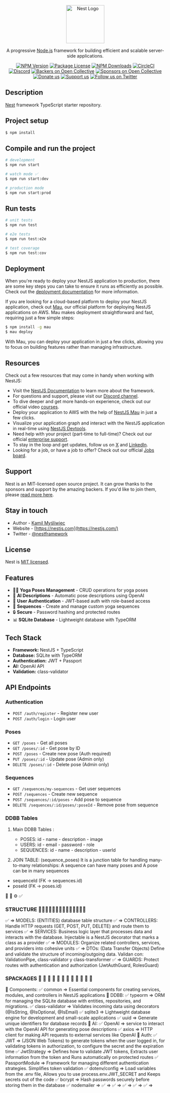 <p align="center">
  <a href="http://nestjs.com/" target="blank"><img src="https://nestjs.com/img/logo-small.svg" width="120" alt="Nest Logo" /></a>
</p>

[circleci-image]: https://img.shields.io/circleci/build/github/nestjs/nest/master?token=abc123def456
[circleci-url]: https://circleci.com/gh/nestjs/nest

  <p align="center">A progressive <a href="http://nodejs.org" target="_blank">Node.js</a> framework for building efficient and scalable server-side applications.</p>
    <p align="center">
<a href="https://www.npmjs.com/~nestjscore" target="_blank"><img src="https://img.shields.io/npm/v/@nestjs/core.svg" alt="NPM Version" /></a>
<a href="https://www.npmjs.com/~nestjscore" target="_blank"><img src="https://img.shields.io/npm/l/@nestjs/core.svg" alt="Package License" /></a>
<a href="https://www.npmjs.com/~nestjscore" target="_blank"><img src="https://img.shields.io/npm/dm/@nestjs/common.svg" alt="NPM Downloads" /></a>
<a href="https://circleci.com/gh/nestjs/nest" target="_blank"><img src="https://img.shields.io/circleci/build/github/nestjs/nest/master" alt="CircleCI" /></a>
<a href="https://discord.gg/G7Qnnhy" target="_blank"><img src="https://img.shields.io/badge/discord-online-brightgreen.svg" alt="Discord"/></a>
<a href="https://opencollective.com/nest#backer" target="_blank"><img src="https://opencollective.com/nest/backers/badge.svg" alt="Backers on Open Collective" /></a>
<a href="https://opencollective.com/nest#sponsor" target="_blank"><img src="https://opencollective.com/nest/sponsors/badge.svg" alt="Sponsors on Open Collective" /></a>
  <a href="https://paypal.me/kamilmysliwiec" target="_blank"><img src="https://img.shields.io/badge/Donate-PayPal-ff3f59.svg" alt="Donate us"/></a>
    <a href="https://opencollective.com/nest#sponsor"  target="_blank"><img src="https://img.shields.io/badge/Support%20us-Open%20Collective-41B883.svg" alt="Support us"></a>
  <a href="https://twitter.com/nestframework" target="_blank"><img src="https://img.shields.io/twitter/follow/nestframework.svg?style=social&label=Follow" alt="Follow us on Twitter"></a>
</p>
  <!--[![Backers on Open Collective](https://opencollective.com/nest/backers/badge.svg)](https://opencollective.com/nest#backer)
  [![Sponsors on Open Collective](https://opencollective.com/nest/sponsors/badge.svg)](https://opencollective.com/nest#sponsor)-->

## Description

[Nest](https://github.com/nestjs/nest) framework TypeScript starter repository.

## Project setup

```bash
$ npm install
```

## Compile and run the project

```bash
# development
$ npm run start

# watch mode ✅
$ npm run start:dev

# production mode
$ npm run start:prod
```

## Run tests

```bash
# unit tests
$ npm run test

# e2e tests
$ npm run test:e2e

# test coverage
$ npm run test:cov
```

## Deployment

When you're ready to deploy your NestJS application to production, there are some key steps you can take to ensure it runs as efficiently as possible. Check out the [deployment documentation](https://docs.nestjs.com/deployment) for more information.

If you are looking for a cloud-based platform to deploy your NestJS application, check out [Mau](https://mau.nestjs.com), our official platform for deploying NestJS applications on AWS. Mau makes deployment straightforward and fast, requiring just a few simple steps:

```bash
$ npm install -g mau
$ mau deploy
```

With Mau, you can deploy your application in just a few clicks, allowing you to focus on building features rather than managing infrastructure.

## Resources

Check out a few resources that may come in handy when working with NestJS:

- Visit the [NestJS Documentation](https://docs.nestjs.com) to learn more about the framework.
- For questions and support, please visit our [Discord channel](https://discord.gg/G7Qnnhy).
- To dive deeper and get more hands-on experience, check out our official video [courses](https://courses.nestjs.com/).
- Deploy your application to AWS with the help of [NestJS Mau](https://mau.nestjs.com) in just a few clicks.
- Visualize your application graph and interact with the NestJS application in real-time using [NestJS Devtools](https://devtools.nestjs.com).
- Need help with your project (part-time to full-time)? Check out our official [enterprise support](https://enterprise.nestjs.com).
- To stay in the loop and get updates, follow us on [X](https://x.com/nestframework) and [LinkedIn](https://linkedin.com/company/nestjs).
- Looking for a job, or have a job to offer? Check out our official [Jobs board](https://jobs.nestjs.com).

## Support

Nest is an MIT-licensed open source project. It can grow thanks to the sponsors and support by the amazing backers. If you'd like to join them, please [read more here](https://docs.nestjs.com/support).

## Stay in touch

- Author - [Kamil Myśliwiec](https://twitter.com/kammysliwiec)
- Website - [https://nestjs.com](https://nestjs.com/)
- Twitter - [@nestframework](https://twitter.com/nestframework)

## License

Nest is [MIT licensed](https://github.com/nestjs/nest/blob/master/LICENSE).

## Features

- 🧘‍♀️ **Yoga Poses Management** - CRUD operations for yoga poses
- 🤖 **AI Descriptions** - Automatic pose descriptions using OpenAI
- 👤 **User Authentication** - JWT-based auth with role-based access
- 📝 **Sequences** - Create and manage custom yoga sequences
- 🔒 **Secure** - Password hashing and protected routes
- 📊 **SQLite Database** - Lightweight database with TypeORM

## Tech Stack

- **Framework:** NestJS + TypeScript
- **Database:** SQLite with TypeORM
- **Authentication:** JWT + Passport
- **AI:** OpenAI API
- **Validation:** class-validator

## API Endpoints

### Authentication

- `POST /auth/register` - Register new user
- `POST /auth/login` - Login user

### Poses

- `GET /poses` - Get all poses
- `GET /poses/:id` - Get pose by ID
- `POST /poses` - Create new pose (Auth required)
- `PUT /poses/:id` - Update pose (Admin only)
- `DELETE /poses/:id` - Delete pose (Admin only)

### Sequences

- `GET /sequences/my-sequences` - Get user sequences
- `POST /sequences` - Create new sequence
- `POST /sequences/:id/poses` - Add pose to sequence
- `DELETE /sequences/:id/poses/:poseId` - Remove pose from sequence

### DDBB Tables

1. Main DDBB Tables :

   - POSES: id - name - description - image
   - USERS: id - email - password - role
   - SEQUENCES: id - name - description - userId

2. JOIN TABLE: (sequence_poses) It is a junction table for handling many-to-many relationships: A sequence can have many poses and A pose can be in many sequences

- sequenceId (FK → sequences.id)
- poseId (FK → poses.id)

🚀 📌 ⚙️ ✅

### STRUCTURE 🚀🚀🚀🚀🚀🚀🚀🚀🚀🚀🚀🚀🚀🚀

✅ => MODELS: (ENTITIES) database table structure
✅ => CONTROLLERS: Handle HTTP requests (GET, POST, PUT, DELETE) and route them to services
✅ => SERVICES: Business logic layer that processes data and interacts with the database. Injectable is a NestJS decorator that marks a class as a provider
✅ => MODULES: Organize related controllers, services, and providers into cohesive units
✅ => DTOs: (Data Transfer Objects) Define and validate the structure of incoming/outgoing data. Validan con: ValidationPipe, class-validator y class-transformer
✅ => GUARDS: Protect routes with authentication and authorization (JwtAuthGuard, RolesGuard)

### SPACKAGES 🚀 🚀 🚀 🚀 🚀 🚀 🚀 🚀 🚀 🚀 🚀 🚀

📌 Components:
✅ common => Essential components for creating services, modules, and controllers in NestJS applications
📌 DDBB:
✅ typeorm => ORM for managing the SQLite database with entities, repositories, and migrations.
✅ class-validator => Validates incoming data using decorators (@IsString, @IsOptional, @IsEmail)
✅ sqlite3 => Lightweight database engine for development and small-scale applications
✅ uuid => Generate unique identifiers for database records
📌 AI:
✅ OpenAI => service to interact with the OpenAI API for generating pose descriptions
✅ axios => HTTP client for making API requests to external services like OpenAI
📌 Auth:
✅ JWT => (JSON Web Tokens) to generate tokens when the user logged in, for validating tokens in authorization, to configure the secret and the expiration time
✅ JwtStrategy => Defines how to validate JWT tokens, Extracts user information from the token and Runs automatically on protected routes
✅ PassportModule => Framework for managing different authentication strategies. Simplifies token validation
✅ dotenv/config => Load variables from the .env file, Allows you to use process.env.JWT_SECRET and Keeps secrets out of the code
✅ bcrypt => Hash passwords securely before storing them in the database
✅ nodemailer =>
✅ =>
✅ =>
✅ =>
✅ =>
✅ =>
